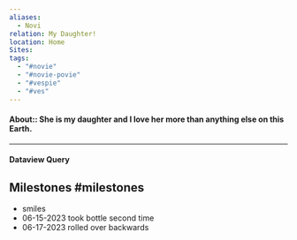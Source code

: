 ```yaml
---
aliases:
  - Novi
relation: My Daughter!
location: Home
Sites: 
tags:
  - "#novie"
  - "#novie-povie"
  - "#vespie"
  - "#ves"
---
```




#### About:: She is my daughter and I love her more than anything else on this Earth.

---
#### Dataview Query
## Milestones #milestones

- smiles
- 06-15-2023 took bottle second time 
- 06-17-2023 rolled over backwards 